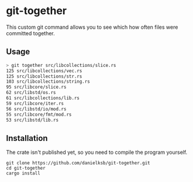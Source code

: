 # git-together

This custom git command allows you to see which how often files were committed together.

Usage
-----

```bash
> git together src/libcollections/slice.rs
125 src/libcollections/vec.rs
125 src/libcollections/str.rs
103 src/libcollections/string.rs
95 src/libcore/slice.rs
62 src/libstd/os.rs
61 src/libcollections/lib.rs
59 src/libcore/iter.rs
56 src/libstd/io/mod.rs
55 src/libcore/fmt/mod.rs
53 src/libstd/lib.rs
```


Installation
-----------

The crate isn't published yet, so you need to compile the program yourself.

```
git clone https://github.com/danielksb/git-together.git
cd git-together
cargo install
```
